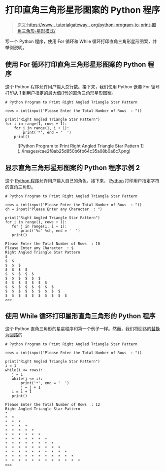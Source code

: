 # 打印直角三角形星形图案的 Python 程序

> 原文:[https://www . tutorialgateway . org/python-program-to-print-直角三角形-星形模式/](https://www.tutorialgateway.org/python-program-to-print-right-angled-triangle-star-pattern/)

写一个 Python 程序，使用 For 循环和 While 循环打印直角三角形星形图案，并举例说明。

## 使用 For 循环打印直角三角形星形图案的 Python 程序

这个 Python 程序允许用户输入总行数。接下来，我们使用 Python 嵌套 For 循环打印从 1 到用户指定的最大值(行)的直角三角形星形图案。

```
# Python Program to Print Right Angled Triangle Star Pattern

rows = int(input("Please Enter the Total Number of Rows  : "))

print("Right Angled Triangle Star Pattern") 
for i in range(1, rows + 1):
    for j in range(1, i + 1):
        print('*', end = '  ')
    print()
```

<figure class="wp-block-image">![Python Program to Print Right Angled Triangle Star Pattern 1](../Images/cae2f8ab25d850b6fb64c35a08b0a6c7.png)</figure>

## 显示直角三角形星形图案的 Python 程序示例 2

这个 [Python 程序](https://www.tutorialgateway.org/python-programming-examples/)允许用户输入自己的角色。接下来， [Python](https://www.tutorialgateway.org/python-tutorial/) 打印用户指定字符的直角三角形。

 ```
# Python Program to Print Right Angled Triangle Star Pattern

rows = int(input("Please Enter the Total Number of Rows  : "))
ch = input("Please Enter any Character  : ")

print("Right Angled Triangle Star Pattern") 
for i in range(1, rows + 1):
    for j in range(1, i + 1):
        print('%c' %ch, end = '  ')
    print()
```

```
Please Enter the Total Number of Rows  : 10
Please Enter any Character  : $
Right Angled Triangle Star Pattern
$  
$  $  
$  $  $  
$  $  $  $  
$  $  $  $  $  
$  $  $  $  $  $  
$  $  $  $  $  $  $  
$  $  $  $  $  $  $  $  
$  $  $  $  $  $  $  $  $  
$  $  $  $  $  $  $  $  $  $  
>>> 
```

## 使用 While 循环打印星形直角三角形的 Python 程序

这个 Python 直角三角形的星星程序和第一个例子一样。然而，我们将回路的[替换为回路](https://www.tutorialgateway.org/python-for-loop/)的

 ```
# Python Program to Print Right Angled Triangle Star Pattern

rows = int(input("Please Enter the Total Number of Rows  : "))

print("Right Angled Triangle Star Pattern")
i = 1
while(i <= rows):
    j = 1
    while(j <= i):
        print('*', end = '  ')
        j = j + 1
    i = i + 1
    print()
```

```
Please Enter the Total Number of Rows  : 12
Right Angled Triangle Star Pattern
*  
*  *  
*  *  *  
*  *  *  *  
*  *  *  *  *  
*  *  *  *  *  *  
*  *  *  *  *  *  *  
*  *  *  *  *  *  *  *  
*  *  *  *  *  *  *  *  *  
*  *  *  *  *  *  *  *  *  *  
*  *  *  *  *  *  *  *  *  *  *  
*  *  *  *  *  *  *  *  *  *  *  *  
>>> 
```